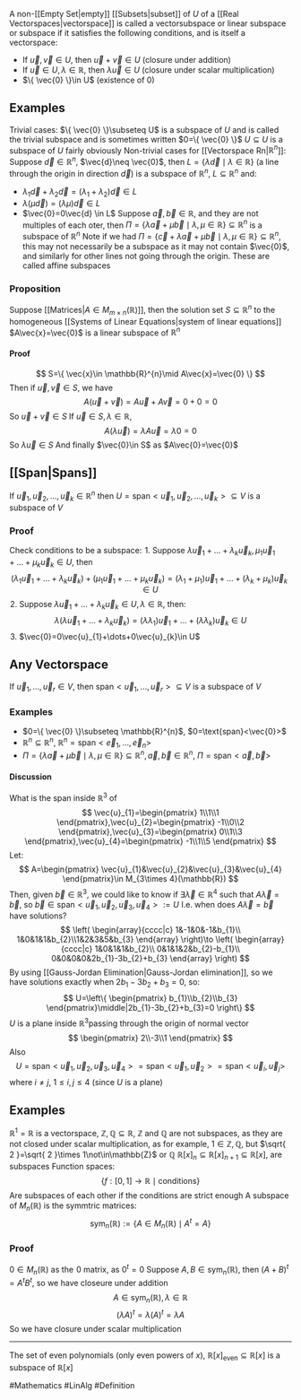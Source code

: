 A non-[[Empty Set|empty]] [[Subsets|subset]] of $U$ of a [[Real Vectorspaces|vectorspace]] is called a vectorsubspace or linear subspace or subspace if it satisfies the following conditions, and is itself a vectorspace:
- If $\vec{u},\vec{v}\in U$, then $\vec{u}+\vec{v}\in U$ (closure under addition)
- If $\vec{u}\in U,\lambda \in\mathbb{R}$, then $\lambda \vec{u}\in U$ (closure under scalar multiplication)
- $\{ \vec{0} \}\in U$ (existence of 0)
## Examples
Trivial cases:
$\{ \vec{0} \}\subseteq U$ is a subspace of $U$ and is called the trivial subspace and is sometimes written $0=\{ \vec{0} \}$
$U\subseteq U$ is a subspace of $U$ fairly obviously
Non-trivial cases for [[Vectorspace Rn|$\mathbb{R}^{n}$]]:
Suppose $\vec{d}\in\mathbb{R}^{n}$, $\vec{d}\neq  \vec{0}$, then $L=\{ \lambda \vec{d}\mid\lambda \in\mathbb{R} \}$ (a line through the origin in direction $\vec{d}$) is a subspace of $\mathbb{R}^{n}$, $L\subseteq \mathbb{R}^{n}$ and:
- $\lambda_{1}\vec{d}+\lambda_{2}\vec{d}=(\lambda_{1}+\lambda_{2})\vec{d}\in L$
- $\lambda(\mu \vec{d})=(\lambda\mu)\vec{d} \in L$
- $\vec{0}=0\vec{d} \in L$
Suppose $\vec{a},\vec{b}\in\mathbb{R}$, and they are not multiples of each oter, then $\Pi=\{ \lambda \vec{a}+\mu \vec{b}\mid\lambda,\mu \in\mathbb{R} \}\subseteq \mathbb{R}^{n}$ is a subspace of $\mathbb{R}^{n}$
Note if we had $\Pi=\{ \vec{c}+\lambda \vec{a}+\mu \vec{b}\mid\lambda,\mu \in\mathbb{R} \}\subseteq \mathbb{R}^{n}$, this may not necessarily be a subspace as it may not contain $\vec{0}$, and similarly for other lines not going through the origin. These are called affine subspaces
### Proposition
Suppose [[Matrices|$A\in M_{m\times n}(\mathbb{R})$]], then the solution set $S\subseteq \mathbb{R}^{n}$ to the homogeneous [[Systems of Linear Equations|system of linear equations]] $A\vec{x}=\vec{0}$ is a linear subspace of $\mathbb{R}^{n}$
#### Proof
$$
S=\{ \vec{x}\in \mathbb{R}^{n}\mid A\vec{x}=\vec{0} \}
$$
Then if $\vec{u},\vec{v}\in S$, we have 
$$
A(\vec{u}+\vec{v})=A\vec{u}+A\vec{v}=0+0=0
$$
So $\vec{u}+\vec{v}\in S$
If $\vec{u}\in S,\lambda \in\mathbb{R}$, 
$$
A(\lambda \vec{u})=\lambda A\vec{u}=\lambda0=0
$$
So $\lambda \vec{u}\in S$
And finally $\vec{0}\in S$ as $A\vec{0}=\vec{0}$
## [[Span|Spans]]
If $\vec{u}_{1},\vec{u}_{2},\dots,\vec{u}_{k}\in\mathbb{R}^{n}$ then $U=\text{span}<\vec{u}_{1},\vec{u}_{2},\dots,\vec{u}_{k}> \subseteq V$ is a subspace of $V$
### Proof
Check conditions to be a subspace:
$\hspace{0pt}1$. Suppose $\lambda \vec{u}_{1}+\dots+\lambda_{k}\vec{u}_{k},\mu_{1}\vec{u}_{1}+\dots+\mu_{k}\vec{u}_{k}\in U$, then
$$
(\lambda_{1} \vec{u}_{1}+\dots+\lambda_{k}\vec{u}_{k})+(\mu_{1}\vec{u}_{1}+\dots+\mu_{k}\vec{u}_{k})=(\lambda_{1}+\mu_{1})\vec{u}_{1}+\dots+(\lambda_{k}+\mu_{k})\vec{u}_{k}\in U
$$
$\hspace{0pt}2$. Suppose $\lambda \vec{u}_{1}+\dots+\lambda_{k}\vec{u}_{k}\in U,\lambda \in\mathbb{R}$, then:
$$
\lambda(\lambda \vec{u}_{1}+\dots+\lambda_{k}\vec{u}_{k})=(\lambda\lambda_{1})\vec{u}_{1}+\dots+(\lambda\lambda_{k})\vec{u}_{k}\in U
$$
$\hspace{0pt}3$. $\vec{0}=0\vec{u}_{1}+\dots+0\vec{u}_{k}\in U$
## Any Vectorspace
If $\vec{u}_{1},\dots,\vec{u}_{r}\in V$, then $\text{span}< \vec{u}_{1},\dots,\vec{u}_{r} >\subseteq V$ is a subspace of $V$ 
### Examples
- $0=\{ \vec{0} \}\subseteq \mathbb{R}^{n}$, $0=\text{span}<\vec{0}>$
- $\mathbb{R}^{n}\subseteq \mathbb{R}^{n}$, $\mathbb{R}^{n}=\text{span}< \vec{e}_{1},\dots,\vec{e}_{n}>$
- $\Pi=\{ \lambda \vec{a}+\mu \vec{b} \mid\lambda,\mu \in\mathbb{R}\}\subseteq \mathbb{R}^{n},\vec{a},\vec{b}\in\mathbb{R}^{n}$, $\Pi=\text{span}<\vec{a},\vec{b}>$
#### Discussion
What is the span inside $\mathbb{R}^{3}$ of 
$$
\vec{u}_{1}=\begin{pmatrix}
1\\1\\1
\end{pmatrix},\vec{u}_{2}=\begin{pmatrix}
-1\\0\\2
\end{pmatrix},\vec{u}_{3}=\begin{pmatrix}
0\\1\\3
\end{pmatrix},\vec{u}_{4}=\begin{pmatrix}
-1\\1\\5
\end{pmatrix}
$$
Let:
$$
A=\begin{pmatrix}
\vec{u}_{1}&\vec{u}_{2}&\vec{u}_{3}&\vec{u}_{4}
\end{pmatrix}\in M_{3\times 4}(\mathbb{R})
$$
Then, given $\vec{b}\in\mathbb{R}^{3}$, we could like to know if $\exists\vec{\lambda}\in\mathbb{R}^{4}$ such that $A\vec{\lambda}=\vec{b}$, so $\vec{b}\in \text{span}<\vec{u}_{1},\vec{u}_{2},\vec{u}_{3},\vec{u}_{4}>:=U$
I.e. when does $A\vec{\lambda}=\vec{b}$ have solutions?
$$
\left(
\begin{array}{cccc|c}
1&-1&0&-1&b_{1}\\
1&0&1&1&b_{2}\\1&2&3&5&b_{3}
\end{array}
\right)\to 
\left(
\begin{array}{cccc|c}
1&0&1&1&b_{2}\\
0&1&1&2&b_{2}-b_{1}\\
0&0&0&0&2b_{1}-3b_{2}+b_{3}
\end{array}
\right)
$$
By using [[Gauss-Jordan Elimination|Gauss-Jordan elimination]], so we have solutions exactly when $2b_{1}-3b_{2}+b_{3}=0$, so:
$$
U=\left\{  \begin{pmatrix}
b_{1}\\b_{2}\\b_{3}
\end{pmatrix}\middle|2b_{1}-3b_{2}+b_{3}=0  \right\}
$$
$U$ is a plane inside $\mathbb{R}^{3}$passing through the origin of normal vector
$$
\begin{pmatrix}
2\\-3\\1
\end{pmatrix}
$$
Also 
$$
U=\text{span}<\vec{u}_{1},\vec{u}_{2},\vec{u}_{3},\vec{u}_{4}> =\text{span}<\vec{u}_{1},\vec{u}_{2}>=\text{span}<\vec{u}_{i},\vec{u}_{j}>
$$
where $i\neq j$, $1\leq i,j\leq 4$ (since $U$ is a plane)
## Examples
$\mathbb{R}^{1}=\mathbb{R}$ is a vectorspace, $\mathbb{Z},\mathbb{Q}\subseteq \mathbb{R}$, $\mathbb{Z}$ and $\mathbb{Q}$ are not subspaces, as they are not closed under scalar multiplication, as for example, $1\in\mathbb{Z},\mathbb{Q}$, but $\sqrt{ 2 }=\sqrt{ 2 }\times 1\not\in\mathbb{Z}$ or $\mathbb{Q}$ 
$\mathbb{R}[x]_{n}\subseteq \mathbb{R}[x]_{n+1}\subseteq \mathbb{R}[x]$, are subspaces
Function spaces:
$$
\{ f:[0,1]\to \mathbb{R}\mid \text{conditions} \}
$$
Are subspaces of each other if the conditions are strict enough
A subspace of $M_{n}(\mathbb{R})$ is the symmtric matrices:
$$
\text{sym}_{n}(\mathbb{R}):=\{ A\in M_{n}(\mathbb{R}) \mid A^{t}=A\}
$$
### Proof
$0\in M_{n}(\mathbb{R})$ as the $\hspace{0pt}0$ matrix, as $0^{t}=0$
Suppose $A,B\in \text{sym}_{n}(\mathbb{R})$, then $(A+B)^{t}=A^{t}B^{t}$, so we have closeure under addition
$$
A \in  \text{sym}_{n}(\mathbb{R}),\lambda \in \mathbb{R}
$$
$$
(\lambda A)^{t}=\lambda(A)^{t}=\lambda A
$$
So we have closure under scalar multiplication
___
The set of even polynomials (only even powers of $x$), $\mathbb{R}[x]_\text{even}\subseteq \mathbb{R}[x]$ is a subspace of $\mathbb{R}[x]$

#Mathematics #LinAlg #Definition 